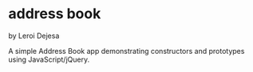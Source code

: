 # address book
by Leroi Dejesa

A simple Address Book app demonstrating constructors and prototypes using JavaScript/jQuery.
